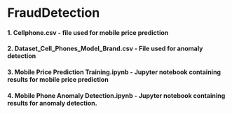 # FraudDetection

#### 1. Cellphone.csv - file used for mobile price prediction
#### 2. Dataset_Cell_Phones_Model_Brand.csv - File used for anomaly detection
#### 3. Mobile Price Prediction Training.ipynb - Jupyter notebook containing results for mobile price prediction
#### 4. Mobile Phone Anomaly Detection.ipynb - Jupyter notebook containing results for anomaly detection. 
